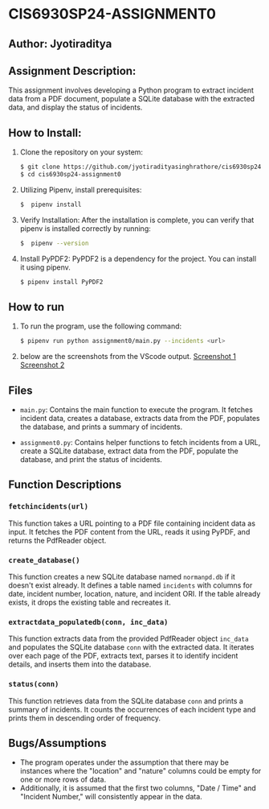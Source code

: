 # CIS6930SP24-ASSIGNMENT0

## Author: Jyotiraditya

## Assignment Description:
This assignment involves developing a Python program to extract incident data from a PDF document, populate a SQLite database with the extracted data, and display the status of incidents.

## How to Install:
1. Clone the repository on your system:
    ```sh
    $ git clone https://github.com/jyotiradityasinghrathore/cis6930sp24-assignment0.git
    $ cd cis6930sp24-assignment0
    ```

2. Utilizing Pipenv, install prerequisites:
    ```sh
    $  pipenv install
    ```
3. Verify Installation:
    After the installation is complete, you can verify that
    pipenv is installed correctly by running:
    ```sh
    $  pipenv --version
    ```
4. Install PyPDF2: 
    PyPDF2 is a dependency for the project. You can install it using pipenv.
    ```sh
    $ pipenv install PyPDF2
    ```    
## How to run
1. To run the program, use the following command:
    ```sh
    $ pipenv run python assignment0/main.py --incidents <url>
    ```
2. below are the screenshots from the VScode output.
    [Screenshot 1](https://drive.google.com/file/d/1S0-N8wr_3sZlaTmLc44uXQa1dErenqit/view?usp=sharing)
    [Screenshot 2](https://drive.google.com/file/d/1kVxciUtwtkKuhPZ49_xf_IdwbwDTlyv-/view?usp=sharing)

## Files

- `main.py`: Contains the main function to execute the program. It fetches incident data, creates a database, extracts data from the PDF, populates the database, and prints a summary of incidents.

- `assignment0.py`: Contains helper functions to fetch incidents from a URL, create a SQLite database, extract data from the PDF, populate the database, and print the status of incidents.

## Function Descriptions

### `fetchincidents(url)`

This function takes a URL pointing to a PDF file containing incident data as input. It fetches the PDF content from the URL, reads it using PyPDF, and returns the PdfReader object.

### `create_database()`

This function creates a new SQLite database named `normanpd.db` if it doesn't exist already. It defines a table named `incidents` with columns for date, incident number, location, nature, and incident ORI. If the table already exists, it drops the existing table and recreates it.

### `extractdata_populatedb(conn, inc_data)`

This function extracts data from the provided PdfReader object `inc_data` and populates the SQLite database `conn` with the extracted data. It iterates over each page of the PDF, extracts text, parses it to identify incident details, and inserts them into the database.

### `status(conn)`

This function retrieves data from the SQLite database `conn` and prints a summary of incidents. It counts the occurrences of each incident type and prints them in descending order of frequency.


## Bugs/Assumptions
-  The program operates under the assumption that there may be instances where the "location" and "nature" columns could be empty for one or more rows of data.
- Additionally, it is assumed that the first two columns, "Date / Time" and "Incident Number," will consistently appear in the data.
